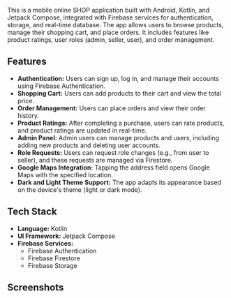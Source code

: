 This is a mobile online SHOP application built with Android, Kotlin, and Jetpack Compose, integrated with Firebase services for authentication, storage, and real-time database. The app allows users to browse products, manage their shopping cart, and place orders. It includes features like product ratings, user roles (admin, seller, user), and order management.

## Features

- **Authentication:** Users can sign up, log in, and manage their accounts using Firebase Authentication.
- **Shopping Cart:** Users can add products to their cart and view the total price.
- **Order Management:** Users can place orders and view their order history.
- **Product Ratings:** After completing a purchase, users can rate products, and product ratings are updated in real-time.
- **Admin Panel:** Admin users can manage products and users, including adding new products and deleting user accounts.
- **Role Requests:** Users can request role changes (e.g., from user to seller), and these requests are managed via Firestore.
- **Google Maps Integration:** Tapping the address field opens Google Maps with the specified location.
- **Dark and Light Theme Support:** The app adapts its appearance based on the device's theme (light or dark mode).

## Tech Stack

- **Language:** Kotlin
- **UI Framework:** Jetpack Compose
- **Firebase Services:**
  - Firebase Authentication
  - Firebase Firestore
  - Firebase Storage

## Screenshots


